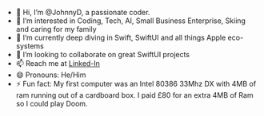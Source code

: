 - 👋 Hi, I’m @JohnnyD, a passionate coder.
- 👀 I’m interested in Coding, Tech, AI, Small Business Enterprise, Skiing and caring for my family
- 🌱 I’m currently deep diving in Swift, SwiftUI and all things Apple eco-systems
- 💞️ I’m looking to collaborate on great SwiftUI projects
- 📫 Reach me at [Linked-In](http://linkedin.com/in/john-durcan/)
- 😄 Pronouns: He/Him
- ⚡ Fun fact: My first computer was an Intel 80386 33Mhz DX with 4MB of ram running out of a cardboard box. I paid £80 for an extra 4MB of Ram so I could play Doom.

<!---
JohnnyD-coinpass/JohnnyD-coinpass is a ✨ special ✨ repository because its `README.md` (this file) appears on your GitHub profile.
You can click the Preview link to take a look at your changes.
--->
